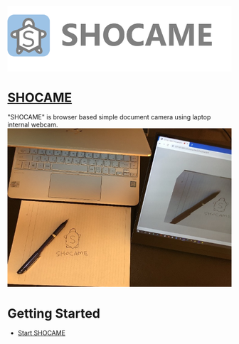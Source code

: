 ![SHOCAME](img/Shocame_with_logo.png)
# [SHOCAME](https://covao.github.io/SHOCAME/html/shocame.html)  
"SHOCAME" is browser based simple document camera using laptop internal webcam.  
![SHOCAME](img/shocame_usecase.jpg)
# Getting Started
- [Start SHOCAME](https://covao.github.io/SHOCAME/html/shocame.html)  

